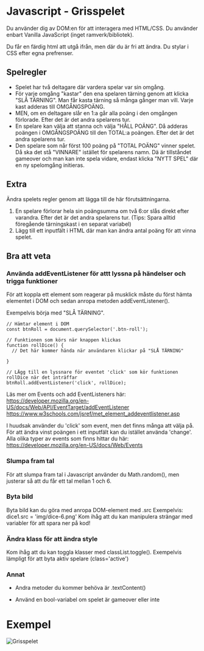 # Javascript - Grisspelet   

Du använder dig av DOM:en för att interagera med HTML/CSS. Du använder enbart Vanilla JavaScript (inget ramverk/bibliotek). 

Du får en färdig html att utgå ifrån, men där du är fri att ändra. Du stylar i CSS efter egna prefrenser. 

## Spelregler

* Spelet har två deltagare där vardera spelar var sin omgång.
* För varje omgång "kastar" den ena spelaren tärning genom att klicka "SLÅ TÄRNING". Man får kasta tärning så många gånger man vill. Varje kast adderas till OMGÅNGSPOÄNG.  
* MEN, om en deltagare slår en 1:a går alla poäng i den omgången förlorade. Efter det är det andra spelarens tur.
* En spelare kan välja att stanna och välja "HÅLL POÄNG". Då adderas poängen i OMGÅNGSPOÄNG till den TOTAL:a poängen. Efter det är det andra spelarens tur.
* Den spelare som når först 100 poäng på "TOTAL POÄNG" vinner spelet. Då ska det stå "VINNARE" istället för spelarens namn. Dä är tillståndet gameover och man kan inte spela vidare, endast klicka "NYTT SPEL" där en ny spelomgång initieras.


## Extra
Ändra spelets regler genom att lägga till de här förutsättningarna.

1. En spelare förlorar hela sin poängsumma om två 6:or slås direkt efter varandra. Efter det är det andra spelarens tur. (Tips: Spara alltid föregående tärningskast i en separat variabel)
2. Lägg till ett inputfält i HTML där man kan ändra antal poäng för att vinna spelet.


## Bra att veta


### Använda addEventListener för attt lyssna på händelser och trigga funktioner

För att koppla ett element som reagerar på musklick måste du först hämta elementet i DOM 
och sedan anropa metoden addEventListener().

Exempelvis börja med "SLÅ TÄRNING".

    // Hämtar element i DOM
    const btnRoll = document.querySelector('.btn-roll');

    // Funktionen som körs när knappen klickas
    function rollDice() {
      // Det här kommer hända när användaren klickar på "SLÅ TÄRNING"

    }
    
    // LÄgg till en lyssnare för eventet 'click' som kör funktionen rollDice när det inträffar
    btnRoll.addEventListener('click', rollDice);

Läs mer om Events och add EventListeners här: https://developer.mozilla.org/en-US/docs/Web/API/EventTarget/addEventListener
https://www.w3schools.com/jsref/met_element_addeventlistener.asp

I huudsak använder du 'click' som event, men det finns många att välja på. För att ändra vinst poängen i ett inputfält kan du istället använda 'change'. Alla olika typer av events som finns hittar du här: https://developer.mozilla.org/en-US/docs/Web/Events

### Slumpa fram tal
För att slumpa fram tal i Javascript använder du Math.random(), men justerar så att du får ett tal mellan 1 och 6.

### Byta bild
Byta bild kan du göra med anropa DOM-element med .src
Exempelvis: dice1.src = 'img/dice-6.png'
Kom ihåg att du kan manipulera strängar med variabler för att spara ner på kod!

### Ändra klass för att ändra style
Kom ihåg att du kan toggla klasser med classList.toggle(). Exempelvis lämpligt för att byta aktiv spelare (class='active')

### Annat
* Andra metoder du kommer behöva är .textContent()

* Använd en bool-variabel om spelet är gameover eller inte 

# Exempel
![Grisspelet](https://github.com/chasacademy-sandra-larsson/js--pig-game/blob/main/screen.png)




